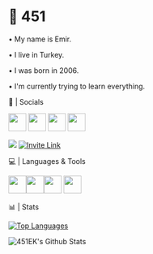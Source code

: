 <h1>🌠 451 </h1>

• My name is Emir.

• I live in Turkey.

• I was born in 2006.

• I'm currently trying to learn everything.



💎 | Socials

[<img src="https://image.flaticon.com/icons/png/128/174/174876.png" height=35>](https://twitter.com/emirk_451) [<img src="https://image.flaticon.com/icons/png/128/174/174872.png" height=35>](http://open.spotify.com/user/EmirKaan) [<img src="https://i.imgur.com/0IKAYPD.png" height=35>](https://www.reddit.com/user/AK-451) [<img src="https://cdn2.iconfinder.com/data/icons/gaming-platforms-logo-shapes/250/steam_logo-128.png" height=35>](https://steamcommunity.com/id/451EK/) 

<img src="https://discord.c99.nl/widget/theme-3/453613270725558292.png" style="max-width:100%;">
<a href="https://discord.gg/3BB8XS27Pw" rel="nofollow"><img src="https://discord.com/api/guilds/851375796609351730/widget.png?style=banner3" alt="Invite Link" data-canonical-src="https://discord.com/api/guilds/851375796609351730/widget.png?style=banner3" style="max-width:100%;"></a>

💻 | Languages & Tools

[<img src="https://img.icons8.com/color/2x/python.png" height=35>](https://www.python.org)[<img src="http://imajans.com.tr/blog/wp-content/uploads/2015/02/html5.png" height=35>](https://www.w3schools.com/html/)[<img src="http://upload.turkcewiki.org/wikipedia/commons/thumb/9/9a/Visual_Studio_Code_1.35_icon.svg/1200px-Visual_Studio_Code_1.35_icon.svg.png" height=35>](https://code.visualstudio.com) [<img src="https://cdn.worldvectorlogo.com/logos/adobe-photoshop-cs6.svg" height=35>](https://www.photoshop.com/en)


📊 | Stats

[![Top Languages](https://github-readme-stats.vercel.app/api/top-langs/?username=451EK&theme=dark)](https://github.com/451EK)

<img align="left" alt="451EK's Github Stats" src="https://github-readme-stats.vercel.app/api?username=451EK&show_icons=true&hide_border=true&theme=dark">
